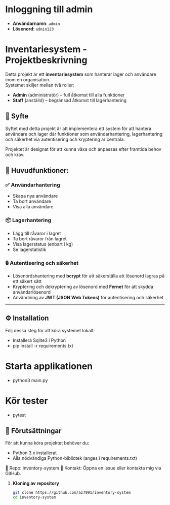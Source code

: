 # Inloggning till admin
- **Användarnamn**: `admin`
- **Lösenord**: `admin123`

# Inventariesystem - Projektbeskrivning

Detta projekt är ett **inventariesystem** som hanterar lager och användare inom en organisation.  
Systemet skiljer mellan två roller:  
- **Admin** (administratör) – full åtkomst till alla funktioner  
- **Staff** (anställd) – begränsad åtkomst till lagerhantering  

## 📌 Syfte

Syftet med detta projekt är att implementera ett system för att hantera användare och lager där funktioner som användarhantering, lagerhantering och säkerhet via autentisering och kryptering är centrala.  

Projektet är designat för att kunna växa och anpassas efter framtida behov och krav.

## 🔹 Huvudfunktioner:

### ✅ **Användarhantering**
- Skapa nya användare  
- Ta bort användare  
- Visa alla användare  

### 📦 **Lagerhantering**
- Lägg till råvaror i lagret  
- Ta bort råvaror från lagret  
- Visa lagerstatus (enbart i kg)
- Se lagerstatistik

### 🔒 **Autentisering och säkerhet**
- Lösenordshantering med **bcrypt** för att säkerställa att lösenord lagras på ett säkert sätt  
- Kryptering och dekryptering av lösenord med **Fernet** för att skydda användarlösenord  
- Användning av **JWT (JSON Web Tokens)** för autentisering och säkerhet  

---

## ⚙️ Installation

Följ dessa steg för att köra systemet lokalt:

- Installera Sqlite3 i Python
- pip install -r requirements.txt

# Starta applikationen
- python3 main.py

# Kör tester
- pytest

## 📌 Förutsättningar

För att kunna köra projektet behöver du:

- Python 3.x installerat
- Alla nödvändiga Python-bibliotek (anges i requirements.txt)

📌 Repo: inventory-system
💬 Kontakt: Öppna en issue eller kontakta mig via GitHub.


1. **Kloning av repository**  
   ```bash
   git clone https://github.com/az7991/inventory-system
   cd inventory-system

